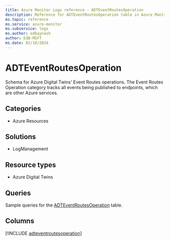 ```yaml
---
title: Azure Monitor Logs reference - ADTEventRoutesOperation
description: Reference for ADTEventRoutesOperation table in Azure Monitor Logs.
ms.topic: reference
ms.service: azure-monitor
ms.subservice: logs
ms.author: edbaynash
author: EdB-MSFT
ms.date: 02/18/2024
---
```


# ADTEventRoutesOperation

Schema for Azure Digital Twins' Event Routes operations. The Event Routes Operation category tracks all events being published to endpoints, which are other Azure services.


## Categories

- Azure Resources

## Solutions

- LogManagement

## Resource types

- Azure Digital Twins

## Queries

 Sample queries for the [ADTEventRoutesOperation](../queries/adteventroutesoperation.md) table.


## Columns
  
[!INCLUDE [adteventroutesoperation](.././tables/includes/adteventroutesoperation-include.md)]
